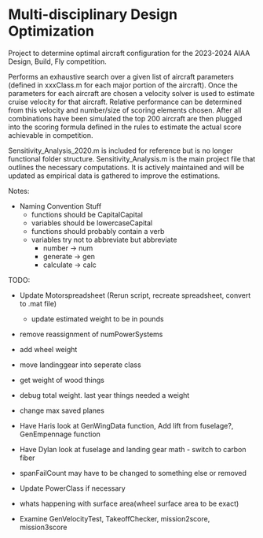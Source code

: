 # Multi-disciplinary Design Optimization
Project to determine optimal aircraft configuration for the 2023-2024 AIAA Design, Build, Fly competition.

Performs an exhaustive search over a given list of aircraft parameters (defined in xxxClass.m for each major portion of the aircraft). Once the parameters for each aircraft are chosen a velocity solver is used to estimate cruise velocity for that aircraft. Relative performance can be determined from this velocity and number/size of scoring elements chosen. After all combinations have been simulated the top 200 aircraft are then plugged into the scoring formula defined in the rules to estimate the actual score achievable in competition.

Sensitivity_Analysis_2020.m is included for reference but is no longer functional folder structure. Sensitivity_Analysis.m is the main project file that outlines the necessary computations. It is actively maintained and will be updated as empirical data is gathered to improve the estimations.

Notes:
* Naming Convention Stuff
  * functions should be CapitalCapital
  * variables should be lowercaseCapital
  * functions should probably contain a verb
  * variables try not to abbreviate but abbreviate
    * number -> num
    * generate -> gen
    * calculate -> calc

 TODO:
* Update Motorspreadsheet (Rerun script, recreate spreadsheet, convert to .mat file)
  * update estimated weight to be in pounds
* remove reassignment of numPowerSystems
* add wheel weight
* move landinggear into seperate class
* get weight of wood things
* debug total weight. last year things needed a weight
* change max saved planes

* Have Haris look at GenWingData function, Add lift from fuselage?, GenEmpennage function
* Have Dylan look at fuselage and landing gear math - switch to carbon fiber

* spanFailCount may have to be changed to something else or removed
* Update PowerClass if necessary
* whats happening with surface area(wheel surface area to be exact)
* Examine GenVelocityTest, TakeoffChecker, mission2score, mission3score
